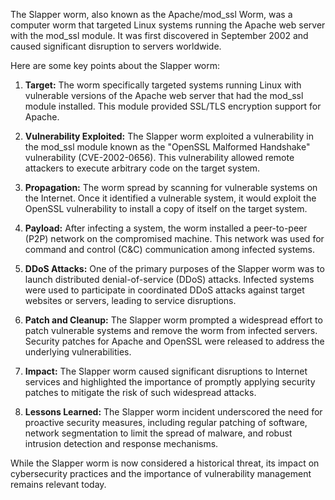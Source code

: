 The Slapper worm, also known as the Apache/mod_ssl Worm, was a computer worm that targeted Linux systems running the Apache web server with the mod_ssl module. It was first discovered in September 2002 and caused significant disruption to servers worldwide.

Here are some key points about the Slapper worm:

1. **Target:** The worm specifically targeted systems running Linux with vulnerable versions of the Apache web server that had the mod_ssl module installed. This module provided SSL/TLS encryption support for Apache.

2. **Vulnerability Exploited:** The Slapper worm exploited a vulnerability in the mod_ssl module known as the "OpenSSL Malformed Handshake" vulnerability (CVE-2002-0656). This vulnerability allowed remote attackers to execute arbitrary code on the target system.

3. **Propagation:** The worm spread by scanning for vulnerable systems on the Internet. Once it identified a vulnerable system, it would exploit the OpenSSL vulnerability to install a copy of itself on the target system.

4. **Payload:** After infecting a system, the worm installed a peer-to-peer (P2P) network on the compromised machine. This network was used for command and control (C&C) communication among infected systems.

5. **DDoS Attacks:** One of the primary purposes of the Slapper worm was to launch distributed denial-of-service (DDoS) attacks. Infected systems were used to participate in coordinated DDoS attacks against target websites or servers, leading to service disruptions.

6. **Patch and Cleanup:** The Slapper worm prompted a widespread effort to patch vulnerable systems and remove the worm from infected servers. Security patches for Apache and OpenSSL were released to address the underlying vulnerabilities.

7. **Impact:** The Slapper worm caused significant disruptions to Internet services and highlighted the importance of promptly applying security patches to mitigate the risk of such widespread attacks.

8. **Lessons Learned:** The Slapper worm incident underscored the need for proactive security measures, including regular patching of software, network segmentation to limit the spread of malware, and robust intrusion detection and response mechanisms.

While the Slapper worm is now considered a historical threat, its impact on cybersecurity practices and the importance of vulnerability management remains relevant today.
